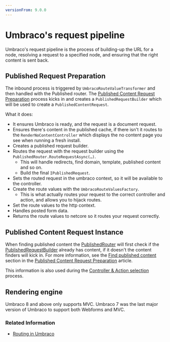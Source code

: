 ```yaml
---
versionFrom: 9.0.0
---
```


# Umbraco's request pipeline

Umbraco's request pipeline is the process of building-up the URL for a node, resolving a request to a specified node, and ensuring that the right content is sent back.

## Published Request Preparation

The inbound process is triggered by `UmbracoRouteValueTransformer` and then handled with the Published router. The [Published Content Request Preparation](../../../Reference/Routing/Request-Pipeline/published-content-request-preparation.md) process kicks in and creates a `PublishedRequestBuilder` which will be used to create a `PublishedContentRequest`.

What it does:

- It ensures Umbraco is ready, and the request is a document request.
- Ensures there's content in the published cache, if there isn't it routes to the `RenderNoContentController` which displays the no content page you see when running a fresh install.
- Creates a published request builder.
- Routes the request with the request builder using the `PublishedRouter.RouteRequestAsync(…)`.
  - This will handle redirects, find domain, template, published content and so on.
  - Build the final `IPublishedRequest`.
- Sets the routed request in the umbraco context, so it will be available to the controller.
- Create the route values with the `UmbracoRouteValuesFactory`.
  - This is what actually routes your request to the correct controller and action, and allows you to hijack routes.
- Set the route values to the http context.
- Handles posted form data.
- Returns the route values to netcore so it routes your request correctly.

## Published Content Request Instance

When finding published content the [PublishedRouter](https://apidocs.umbraco.com/v9/csharp/api/Umbraco.Cms.Core.Routing.PublishedRouter.html) will first check if the [PublishedRequestBuilder](https://apidocs.umbraco.com/v9/csharp/api/Umbraco.Cms.Core.Routing.PublishedRequestBuilder.html) already has content, if it doesn't the content finders will kick in. For more information, see the [Find published content](../../../Reference/Routing/Request-Pipeline/published-content-request-preparation.md#find-published-content) section in the [Published Content Request Preparation](../../../Reference/Routing/Request-Pipeline/published-content-request-preparation.md) article.

This information is also used during the [Controller & Action selection](../Controller-Selection/index.md) process.

## Rendering engine

Umbraco 8 and above only supports MVC. Umbraco 7 was the last major version of Umbraco to support both Webforms and MVC.

### Related Information

- [Routing in Umbraco](../../../Reference/Routing/Request-Pipeline/index.md)
